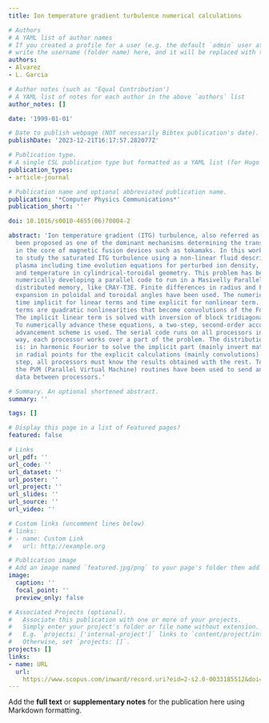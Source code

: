 ```yaml
---
title: Ion temperature gradient turbulence numerical calculations

# Authors
# A YAML list of author names
# If you created a profile for a user (e.g. the default `admin` user at `content/authors/admin/`), 
# write the username (folder name) here, and it will be replaced with their full name and linked to their profile.
authors:
- Alvarez
- L. Garcia

# Author notes (such as 'Equal Contribution')
# A YAML list of notes for each author in the above `authors` list
author_notes: []

date: '1999-01-01'

# Date to publish webpage (NOT necessarily Bibtex publication's date).
publishDate: '2023-12-21T16:17:57.282077Z'

# Publication type.
# A single CSL publication type but formatted as a YAML list (for Hugo requirements).
publication_types:
- article-journal

# Publication name and optional abbreviated publication name.
publication: '*Computer Physics Communications*'
publication_short: ''

doi: 10.1016/s0010-4655(06)70004-2

abstract: 'Ion temperature gradient (ITG) turbulence, also referred as ηi-mode, has
  been proposed as one of the dominant mechanisms determining the transport properties
  in the core of magnetic fusion devices such as tokamaks. In this work we intend
  to study the saturated ITG turbulence using a non-linear fluid description of the
  plasma including time evolution equations for perturbed ion density, parallel velocity
  and temperature in cylindrical-toroidal geometry. This problem has been treated
  numerically developing a parallel code to run in a Masivelly Parallel Machine with
  distributed memory, like CRAY-T3E. Finite differences in radius and Fourier mode
  expansion in poloidal and toroidal angles have been used. The numerical scheme is
  time implicit for linear terms and time explicit for nonlinear term. These nonlinear
  terms are quadratic nonlinearities that become convolutions of the Fourier components.
  The implicit linear term is solved with inversion of block tridiagonal matrices.
  To numerically advance these equations, a two-step, second-order accurate, time-centered
  advancement scheme is used. The serial code runs on all processors in a synchronous
  way, each processor works over a part of the problem. The distribution of calculations
  is: in harmonic Fourier to solve the implicit part (mainly invert matrices), and
  in radial points for the explicit calculations (mainly convolutions). In each time
  step, all processors must know the results obtained with the rest. To make this,
  the PVM (Parallel Virtual Machine) routines have been used to send and receive the
  data between processors.'

# Summary. An optional shortened abstract.
summary: ''

tags: []

# Display this page in a list of Featured pages?
featured: false

# Links
url_pdf: ''
url_code: ''
url_dataset: ''
url_poster: ''
url_project: ''
url_slides: ''
url_source: ''
url_video: ''

# Custom links (uncomment lines below)
# links:
# - name: Custom Link
#   url: http://example.org

# Publication image
# Add an image named `featured.jpg/png` to your page's folder then add a caption below.
image:
  caption: ''
  focal_point: ''
  preview_only: false

# Associated Projects (optional).
#   Associate this publication with one or more of your projects.
#   Simply enter your project's folder or file name without extension.
#   E.g. `projects: ['internal-project']` links to `content/project/internal-project/index.md`.
#   Otherwise, set `projects: []`.
projects: []
links:
- name: URL
  url: 
    https://www.scopus.com/inward/record.uri?eid=2-s2.0-0033185512&doi=10.1016%2fs0010-4655%2806%2970004-2&partnerID=40&md5=59f10fd8e3bdfe5a88dff4358f736327
---
```


Add the **full text** or **supplementary notes** for the publication here using Markdown formatting.

